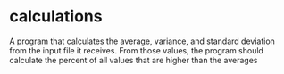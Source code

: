 # calculations
A program that calculates the average, variance, and standard deviation from the input file it receives. From those values, the program should calculate the percent of all values that are higher than the averages
